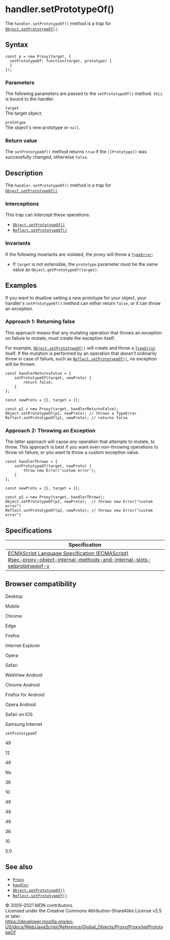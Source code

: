 handler.setPrototypeOf()
========================

The `handler.setPrototypeOf()` method is a trap for [`Object.setPrototypeOf()`](../../object/setprototypeof).

Syntax
------

    const p = new Proxy(target, {
      setPrototypeOf: function(target, prototype) {
      }
    });

### Parameters

The following parameters are passed to the `setPrototypeOf()` method. `this` is bound to the handler.

`target`  
The target object.

`prototype`  
The object's new prototype or `null`.

### Return value

The `setPrototypeOf()` method returns `true` if the `[[Prototype]]` was successfully changed, otherwise `false`.

Description
-----------

The `handler.setPrototypeOf()` method is a trap for [`Object.setPrototypeOf()`](../../object/setprototypeof).

### Interceptions

This trap can intercept these operations:

-   [`Object.setPrototypeOf()`](../../object/setprototypeof)
-   [`Reflect.setPrototypeOf()`](../../reflect/setprototypeof)

### Invariants

If the following invariants are violated, the proxy will throw a [`TypeError`](../../typeerror):

-   If `target` is not extensible, the `prototype` parameter must be the same value as `Object.getPrototypeOf(target)`.

Examples
--------

If you want to disallow setting a new prototype for your object, your handler's `setPrototypeOf()` method can either return `false`, or it can throw an exception.

### Approach 1: Returning false

This approach means that any mutating operation that throws an exception on failure to mutate, must create the exception itself.

For example, [`Object.setPrototypeOf()`](../../object/setprototypeof) will create and throw a [`TypeError`](../../typeerror) itself. If the mutation is performed by an operation that *doesn't* ordinarily throw in case of failure, such as [`Reflect.setPrototypeOf()`](../../reflect/setprototypeof), no exception will be thrown.

    const handlerReturnsFalse = {
        setPrototypeOf(target, newProto) {
            return false;
        }
    };

    const newProto = {}, target = {};

    const p1 = new Proxy(target, handlerReturnsFalse);
    Object.setPrototypeOf(p1, newProto); // throws a TypeError
    Reflect.setPrototypeOf(p1, newProto); // returns false

### Approach 2: Throwing an Exception

The latter approach will cause *any* operation that attempts to mutate, to throw. This approach is best if you want even non-throwing operations to throw on failure, or you want to throw a custom exception value.

    const handlerThrows = {
        setPrototypeOf(target, newProto) {
            throw new Error('custom error');
        }
    };

    const newProto = {}, target = {};

    const p2 = new Proxy(target, handlerThrows);
    Object.setPrototypeOf(p2, newProto);  // throws new Error("custom error")
    Reflect.setPrototypeOf(p2, newProto); // throws new Error("custom error")

Specifications
--------------

<table><thead><tr class="header"><th>Specification</th></tr></thead><tbody><tr class="odd"><td><a href="https://tc39.es/ecma262/#sec-proxy-object-internal-methods-and-internal-slots-setprototypeof-v">ECMAScript Language Specification (ECMAScript)<br />
<span class="small">#sec-proxy-object-internal-methods-and-internal-slots-setprototypeof-v</span></a></td></tr></tbody></table>

Browser compatibility
---------------------

Desktop

Mobile

Chrome

Edge

Firefox

Internet Explorer

Opera

Safari

WebView Android

Chrome Android

Firefox for Android

Opera Android

Safari on IOS

Samsung Internet

`setPrototypeOf`

49

12

49

No

36

10

49

49

49

36

10

5.0

See also
--------

-   [`Proxy`](../../proxy)
-   [`handler`](../proxy)
-   [`Object.setPrototypeOf()`](../../object/setprototypeof)
-   [`Reflect.setPrototypeOf()`](../../reflect/setprototypeof)

© 2005–2021 MDN contributors.  
Licensed under the Creative Commons Attribution-ShareAlike License v2.5 or later.  
<a href="https://developer.mozilla.org/en-US/docs/Web/JavaScript/Reference/Global_Objects/Proxy/Proxy/setPrototypeOf" class="_attribution-link">https://developer.mozilla.org/en-US/docs/Web/JavaScript/Reference/Global_Objects/Proxy/Proxy/setPrototypeOf</a>
